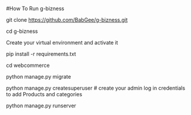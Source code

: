 #How To Run g-bizness

git clone https://github.com/BabGee/g-bizness.git

cd g-bizness

Create your virtual environment and activate it

pip install -r requirements.txt

cd webcommerce

python manage.py migrate

python manage.py createsuperuser # create your admin log in credentials to add Products and categories

python manage.py runserver
